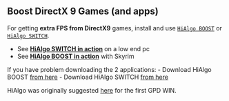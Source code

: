 
## Boost DirectX 9 Games (and apps)

For getting **extra FPS from DirectX9** games, install and use [`HiAlgo BOOST`](http://www.hialgo.com/TechnologyBOOST.html) or [`HiAlgo SWITCH`](http://www.hialgo.com/TechnologySWITCH.html).

 * See [**HiAlgo SWITCH in action**](https://www.youtube.com/watch?v=SH124_5ypsc) on a low end pc
 * See [**HiAlgo BOOST in action**](https://www.youtube.com/watch?v=bZTY-KttJkY) with Skyrim

If you have problem downloading the 2 applications:
    - Download HiAlgo BOOST [from here](/software/HIALGO_BOOST_V5_0.exe?raw=true)
    - Download HiAlgo SWITCH [from here](/software/HIALGO_SWITCH_V2_0.exe?raw=true)

HiAlgo was originally suggested [here](https://gpdwin.fandom.com/wiki/General_Tips_for_Windows_Gaming_on_the_GPDWin) for the first GPD WIN.
